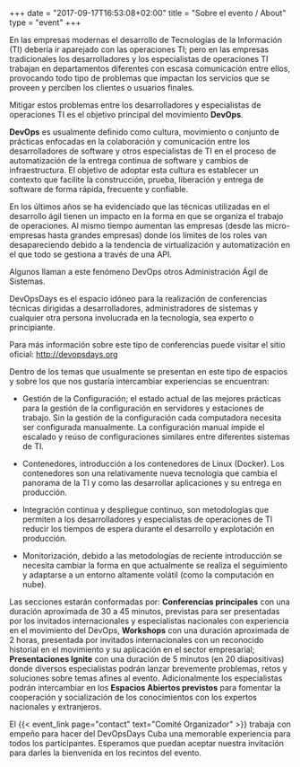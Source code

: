 +++
date = "2017-09-17T16:53:08+02:00"
title = "Sobre el evento / About"
type = "event"
+++

En las empresas modernas el desarrollo de Tecnologías de la Información (TI) debería ir aparejado con las operaciones TI; pero en las empresas tradicionales los desarrolladores y los especialistas de operaciones TI trabajan en departamentos diferentes con escasa comunicación entre ellos, provocando todo tipo de problemas que impactan los servicios que se proveen y perciben los clientes o usuarios finales.
 
Mitigar estos problemas entre los desarrolladores y especialistas de operaciones TI es el objetivo principal del movimiento **DevOps**.
 
**DevOps** es usualmente definido como cultura, movimiento o conjunto de prácticas enfocadas en la colaboración y comunicación entre los desarrolladores de software y otros especialistas de TI en el proceso de automatización de la entrega continua de software y cambios de infraestructura. El objetivo de adoptar esta cultura es establecer un contexto que facilite la construcción, prueba, liberación y entrega de software de forma rápida, frecuente y confiable.
 
En los últimos años se ha evidenciado que las técnicas utilizadas en el desarrollo ágil tienen un impacto en la forma en que se organiza el trabajo de operaciones. Al mismo tiempo aumentan las empresas (desde las micro-empresas hasta grandes empresas) donde los límites de los roles van desapareciendo debido a la tendencia de virtualización y automatización en el que todo se gestiona a través de una API.
 
Algunos llaman a este fenómeno DevOps otros Administración Ágil de Sistemas.
 
DevOpsDays es el espacio idóneo para la realización de conferencias técnicas dirigidas a desarrolladores, administradores de sistemas y cualquier otra persona involucrada en la tecnología, sea experto o principiante.
 
Para más información sobre este tipo de conferencias puede visitar el sitio oficial: http://devopsdays.org
 
Dentro de los temas que usualmente se presentan en este tipo de espacios y sobre los que nos gustaría intercambiar experiencias se encuentran:
 

 - Gestión de la Configuración; el estado actual de las mejores prácticas para la gestión de la configuración en servidores y estaciones de trabajo. Sin la gestión de la configuración cada computadora necesita ser configurada manualmente. La configuración manual impide el escalado y reúso de configuraciones similares entre diferentes sistemas de TI.
 
 - Contenedores, introducción a los contenedores de Linux (Docker). Los contenedores son una relativamente nueva tecnología que cambia el panorama de la TI y como las desarrollar aplicaciones y su entrega en producción.

 - Integración continua y despliegue continuo, son metodologías que permiten a los desarrolladores y especialistas de operaciones de TI reducir los tiempos de espera durante el desarrollo y explotación en producción. 
 
 - Monitorización, debido a las metodologías de reciente introducción se necesita cambiar la forma en que actualmente se realiza el seguimiento y adaptarse a un entorno altamente volátil (como la computación en nube).
 
Las secciones estarán conformadas por: **Conferencias principales** con una duración aproximada de 30 a 45 minutos, previstas para ser presentadas por los invitados internacionales y especialistas nacionales con experiencia en el movimiento del DevOps, **Workshops** con una duración aproximada de 2 horas, presentada por invitados internacionales con un reconocido historial en el movimiento y su aplicación en el sector empresarial; **Presentaciones Ignite** con una duración de 5 minutos (en 20 diapositivas) donde diversos especialistas podrán lanzar brevemente problemas, retos y soluciones sobre temas afines al evento. Adicionalmente los especialistas podrán intercambiar en los **Espacios Abiertos  previstos** para fomentar la cooperación y socialización de los conocimientos con los expertos nacionales y extranjeros.
 
El {{< event_link page="contact" text="Comité Organizador" >}} trabaja con empeño para hacer del DevOpsDays Cuba una memorable experiencia para todos los participantes. Esperamos que puedan aceptar nuestra invitación para darles la bienvenida en los recintos del evento.

